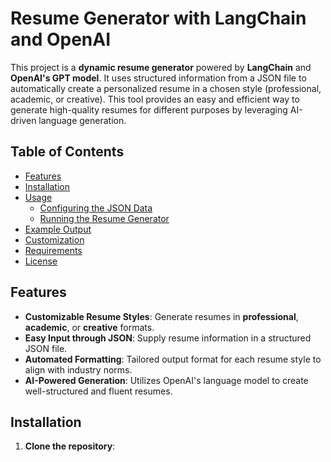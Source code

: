 # Resume Generator with LangChain and OpenAI

This project is a **dynamic resume generator** powered by **LangChain** and **OpenAI's GPT model**. It uses structured information from a JSON file to automatically create a personalized resume in a chosen style (professional, academic, or creative). This tool provides an easy and efficient way to generate high-quality resumes for different purposes by leveraging AI-driven language generation.

## Table of Contents

- [Features](#features)
- [Installation](#installation)
- [Usage](#usage)
  - [Configuring the JSON Data](#configuring-the-json-data)
  - [Running the Resume Generator](#running-the-resume-generator)
- [Example Output](#example-output)
- [Customization](#customization)
- [Requirements](#requirements)
- [License](#license)

## Features

- **Customizable Resume Styles**: Generate resumes in **professional**, **academic**, or **creative** formats.
- **Easy Input through JSON**: Supply resume information in a structured JSON file.
- **Automated Formatting**: Tailored output format for each resume style to align with industry norms.
- **AI-Powered Generation**: Utilizes OpenAI's language model to create well-structured and fluent resumes.

## Installation

1. **Clone the repository**:
 
